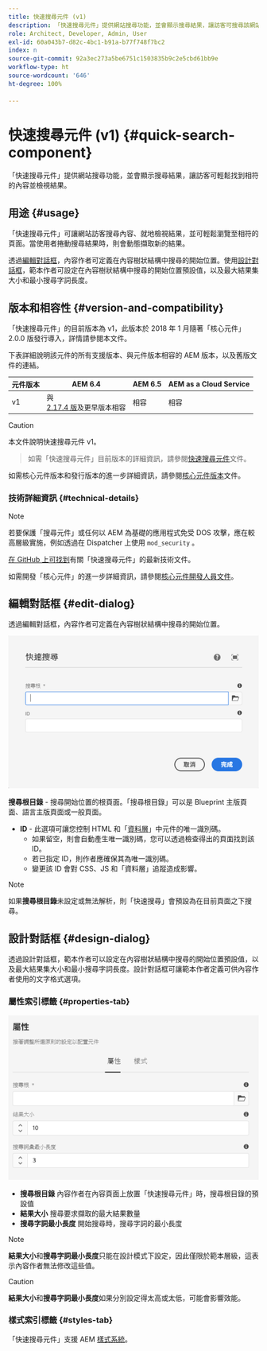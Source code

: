 ```yaml
---
title: 快速搜尋元件 (v1)
description: 「快速搜尋元件」提供網站搜尋功能，並會顯示搜尋結果，讓訪客可搜尋該網站並篩選結果。
role: Architect, Developer, Admin, User
exl-id: 60a043b7-d82c-4bc1-b91a-b77f748f7bc2
index: n
source-git-commit: 92a3ec273a5be6751c1503835b9c2e5cbd61bb9e
workflow-type: ht
source-wordcount: '646'
ht-degree: 100%

---
```



# 快速搜尋元件 (v1) {#quick-search-component}

「快速搜尋元件」提供網站搜尋功能，並會顯示搜尋結果，讓訪客可輕鬆找到相符的內容並檢視結果。

## 用途 {#usage}

「快速搜尋元件」可讓網站訪客搜尋內容、就地檢視結果，並可輕鬆瀏覽至相符的頁面。當使用者捲動搜尋結果時，則會動態擷取新的結果。

透過[編輯對話框](#edit-dialog)，內容作者可定義在內容樹狀結構中搜尋的開始位置。使用[設計對話框](#design-dialog)，範本作者可設定在內容樹狀結構中搜尋的開始位置預設值，以及最大結果集大小和最小搜尋字詞長度。

## 版本和相容性 {#version-and-compatibility}

「快速搜尋元件」的目前版本為 v1，此版本於 2018 年 1 月隨著「核心元件」2.0.0 版發行導入，詳情請參閱本文件。

下表詳細說明該元件的所有支援版本、與元件版本相容的 AEM 版本，以及舊版文件的連結。

| 元件版本 | AEM 6.4 | AEM 6.5 | AEM as a Cloud Service |
|--- |--- |--- |---|
| v1 | 與 <br>[2.17.4 版](/help/versions.md)及更早版本相容 | 相容 | 相容 |

>[!CAUTION]
>
>本文件說明快速搜尋元件 v1。
>>如需「快速搜尋元件」目前版本的詳細資訊，請參閱[快速搜尋元件](/help/components/quick-search.md)文件。

如需核心元件版本和發行版本的進一步詳細資訊，請參閱[核心元件版本](/help/versions.md)文件。

### 技術詳細資訊 {#technical-details}

>[!NOTE]
>
>若要保護「搜尋元件」或任何以 AEM 為基礎的應用程式免受 DOS 攻擊，應在較高層級實施，例如透過在 Dispatcher 上使用 `mod_security` 。

[在 GitHub 上可找到](https://adobe.com/go/aem_cmp_tech_search_v1)有關「快速搜尋元件」的最新技術文件。

如需開發「核心元件」的進一步詳細資訊，請參閱[核心元件開發人員文件](/help/developing/overview.md)。

## 編輯對話框 {#edit-dialog}

透過編輯對話框，內容作者可定義在內容樹狀結構中搜尋的開始位置。

![快速搜尋元件的編輯對話框](/help/assets/quick-search-edit.png)

**搜尋根目錄** - 搜尋開始位置的根頁面。「搜尋根目錄」可以是 Blueprint 主版頁面、語言主版頁面或一般頁面。
* **ID** - 此選項可讓您控制 HTML 和「[資料層](/help/developing/data-layer/overview.md)」中元件的唯一識別碼。
   * 如果留空，則會自動產生唯一識別碼，您可以透過檢查得出的頁面找到該 ID。
   * 若已指定 ID，則作者應確保其為唯一識別碼。
   * 變更該 ID 會對 CSS、JS 和「資料層」追蹤造成影響。

>[!NOTE]
>
>如果&#x200B;**搜尋根目錄**&#x200B;未設定或無法解析，則「快速搜尋」會預設為在目前頁面之下搜尋。

## 設計對話框 {#design-dialog}

透過設計對話框，範本作者可以設定在內容樹狀結構中搜尋的開始位置預設值，以及最大結果集大小和最小搜尋字詞長度。設計對話框可讓範本作者定義可供內容作者使用的文字格式選項。

### 屬性索引標籤 {#properties-tab}

![快速搜尋元件的設計對話框](/help/assets/quick-search-design.png)

* **搜尋根目錄**
內容作者在內容頁面上放置「快速搜尋元件」時，搜尋根目錄的預設值
* **結果大小**
搜尋要求擷取的最大結果數量
* **搜尋字詞最小長度**
開始搜尋時，搜尋字詞的最小長度

>[!NOTE]
>
>**結果大小**&#x200B;和&#x200B;**搜尋字詞最小長度**&#x200B;只能在設計模式下設定，因此僅限於範本層級，這表示內容作者無法修改這些值。

>[!CAUTION]
>
>**結果大小**&#x200B;和&#x200B;**搜尋字詞最小長度**&#x200B;如果分別設定得太高或太低，可能會影響效能。

### 樣式索引標籤 {#styles-tab}

「快速搜尋元件」支援 AEM [樣式系統](/help/get-started/authoring.md#component-styling)。
